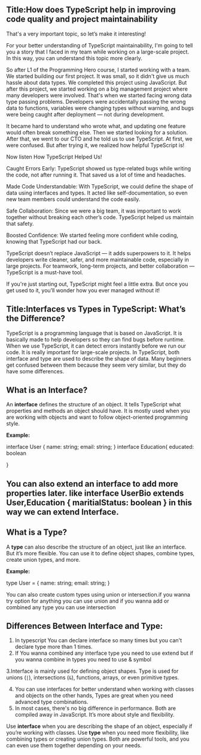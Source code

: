 ## Title:How does TypeScript help in improving code quality and project maintainability


 That's a very important topic, so let’s make it interesting!

For your better understanding of TypeScript maintainability, I'm going to tell you a story that I faced in my team while working on a large-scale project. In this way, you can understand this topic more clearly.

So after L1 of the Programming Hero course, I started working with a team. We started building our first project. It was small, so it didn't give us much hassle about data types. We completed this project using JavaScript. But after this project, we started working on a big management project where many developers were involved. That's when we started facing wrong data type passing problems. Developers were accidentally passing the wrong data to functions, variables were changing types without warning, and bugs were being caught after deployment — not during development.

It became hard to understand who wrote what, and updating one feature would often break something else. Then we started looking for a solution. After that, we went to our CTO and he told us to use TypeScript.
 At first, we were confused. But after trying it, we realized how helpful TypeScript is! 


 Now listen  How TypeScript Helped Us!

Caught Errors Early:
TypeScript showed us type-related bugs while writing the code, not after running it. That saved us a lot of time and headaches.

Made Code Understandable:
With TypeScript, we could define the shape of data using interfaces and types. It acted like self-documentation, so even new team members could understand the code easily.


Safe Collaboration:
Since we were a big team, it was important to work together without breaking each other’s code. TypeScript helped us maintain that safety.


Boosted Confidence:
We started feeling more confident while coding, knowing that TypeScript had our back.


TypeScript doesn’t replace JavaScript — it adds superpowers to it.
It helps developers write cleaner, safer, and more maintainable code, especially in large projects.
For teamwork, long-term projects, and better collaboration — TypeScript is a must-have tool.

If you're just starting out, TypeScript might feel a little extra. But once you get used to it, you’ll wonder how you ever managed without it!




## Title:Interfaces vs Types in TypeScript: What’s the Difference?



TypeScript is a programming language that is based on JavaScript. It is basically made to help developers so they can find bugs before runtime. When we use TypeScript, it can detect errors instantly before we run our code. It is really important for large-scale projects.
In TypeScript, both interface and type are used to describe the shape of data. Many beginners get confused between them because they seem very similar, but they do have some differences.



## What is an Interface?

An **interface** defines the structure of an object. It tells TypeScript what properties and methods an object should have. It is mostly used when you are working with objects and want to follow object-oriented programming style.

**Example:**


interface User {
  name: string;
  email: string;
}
interface Education{
    educated: boolean
    
}

You can also extend an interface to add more properties later.
like 
interface UserBio extends User,Education {
    maritialStatus: boolean
}
in this way we can extend Interface.
---

## What is a Type?

A **type** can also describe the structure of an object, just like an interface. But it’s more flexible. You can use it to define object shapes, combine types, create union types, and more.

**Example:**


type User = {
  name: string;
  email: string;
}


You can also create custom types using union or intersection.if you wanna try option for anything you can use union and if you wanna add or combined any type you can use intersection



##  Differences Between Interface and Type:

1. In typescript You can declare interface so many times but you can't declare type more than 1 times.
2. If You wanna combined any interface type you need to use extend but if you wanna combine in types you need to use & symbol

3.Interface is mainly used for defining object shapes.
   Type is used for  unions (`|`), intersections (`&`), functions, arrays, or even primitive types.

4. You can use interfaces for better understand when working with classes and objects on the other hands, Types are great when you need advanced type combinations.
5. In most cases, there's no big difference in performance. Both are compiled away in JavaScript. It’s more about style and flexibility.





Use **interface** when you are describing the shape of an object, especially if you’re working with classes. Use **type** when you need more flexibility, like combining types or creating union types. Both are powerful tools, and you can even use them together depending on your needs.





